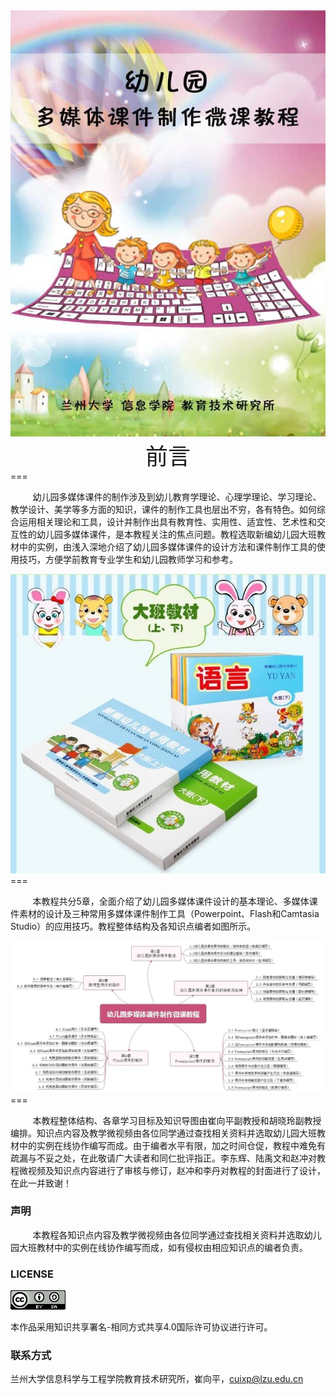 <div align="center"><img src="assets/0-1.jpg"></div>
<div align="center"><span style="font-size:36px">前言</span></div>
===

&nbsp;&nbsp;&nbsp;&nbsp;&nbsp;&nbsp;&nbsp;&nbsp;&nbsp;幼儿园多媒体课件的制作涉及到幼儿教育学理论、心理学理论、学习理论、教学设计、美学等多方面的知识，课件的制作工具也层出不穷，各有特色。如何综合运用相关理论和工具，设计并制作出具有教育性、实用性、适宜性、艺术性和交互性的幼儿园多媒体课件，是本教程关注的焦点问题。教程选取新编幼儿园大班教材中的实例，由浅入深地介绍了幼儿园多媒体课件的设计方法和课件制作工具的使用技巧，方便学前教育专业学生和幼儿园教师学习和参考。 
 
<div align="center"><img src="assets/0-3.jpg"></div>
===

&nbsp;&nbsp;&nbsp;&nbsp;&nbsp;&nbsp;&nbsp;&nbsp;&nbsp;本教程共分5章，全面介绍了幼儿园多媒体课件设计的基本理论、多媒体课件素材的设计及三种常用多媒体课件制作工具（Powerpoint、Flash和Camtasia Studio）的应用技巧。教程整体结构及各知识点编者如图所示。

<div align="center"><img src="assets/0-2.jpg"></div>
===

&nbsp;&nbsp;&nbsp;&nbsp;&nbsp;&nbsp;&nbsp;&nbsp;&nbsp;本教程整体结构、各章学习目标及知识导图由崔向平副教授和胡晓玲副教授编排。知识点内容及教学微视频由各位同学通过查找相关资料并选取幼儿园大班教材中的实例在线协作编写而成。由于编者水平有限，加之时间仓促，教程中难免有疏漏与不妥之处，在此敬请广大读者和同仁批评指正。李东辉、陆禹文和赵冲对教程微视频及知识点内容进行了审核与修订，赵冲和李丹对教程的封面进行了设计，在此一并致谢！

### 声明

&nbsp;&nbsp;&nbsp;&nbsp;&nbsp;&nbsp;&nbsp;&nbsp;&nbsp;本教程各知识点内容及教学微视频由各位同学通过查找相关资料并选取幼儿园大班教材中的实例在线协作编写而成，如有侵权由相应知识点的编者负责。

### LICENSE

[![](/assets/0-4.png)](https://creativecommons.org/licenses/by-sa/4.0/)

本作品采用知识共享署名-相同方式共享4.0国际许可协议进行许可。

### 联系方式

兰州大学信息科学与工程学院教育技术研究所，崔向平，cuixp@lzu.edu.cn

